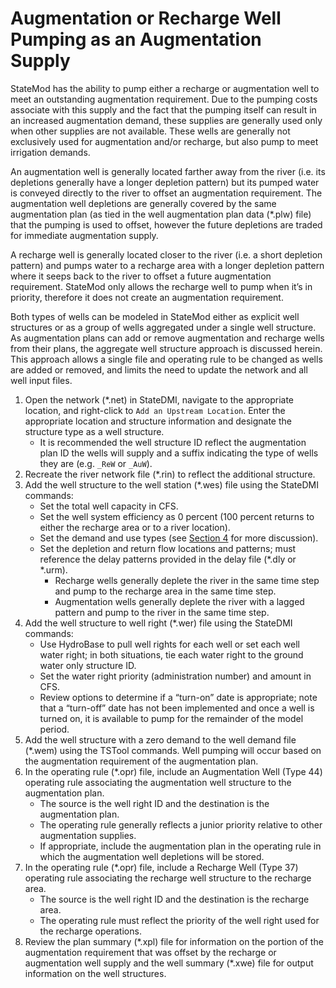 # Augmentation or Recharge Well Pumping as an Augmentation Supply #

StateMod has the ability to pump either a recharge or augmentation well to meet an outstanding augmentation requirement. 
Due to the pumping costs associate with this supply and the fact that the pumping itself can result in an increased 
augmentation demand, these supplies are generally used only when other supplies are not available. These wells are 
generally not exclusively used for augmentation and/or recharge, but also pump to meet irrigation demands. 

An augmentation well is generally located farther away from the river (i.e. its depletions generally have a longer depletion 
pattern) but its pumped water is conveyed directly to the river to offset an augmentation requirement. The augmentation well 
depletions are generally covered by the same augmentation plan (as tied in the well augmentation plan data (\*.plw) file) that 
the pumping is used to offset, however the future depletions are traded for immediate augmentation supply.  

A recharge well is generally located closer to the river (i.e. a short depletion pattern) and pumps water to a recharge area 
with a longer depletion pattern where it seeps back to the river to offset a future augmentation requirement. StateMod only 
allows the recharge well to pump when it’s in priority, therefore it does not create an augmentation requirement. 

Both types of wells can be modeled in StateMod either as explicit well structures or as a group of wells aggregated under a 
single well structure. As augmentation plans can add or remove augmentation and recharge wells from their plans, the aggregate 
well structure approach is discussed herein. This approach allows a single file and operating rule to be changed as wells are 
added or removed, and limits the need to update the network and all well input files.

1. Open the network (\*.net) in StateDMI, navigate to the appropriate location, and right-click to `Add an Upstream Location`. 
Enter the appropriate location and structure information and designate the structure type as a well structure. 
	* It is recommended the well structure ID reflect the augmentation plan ID the wells will supply and a suffix indicating 
	the type of wells they are (e.g. `_ReW` or `_AuW`).
2. Recreate the river network file (\*.rin) to reflect the additional structure.
3. Add the well structure to the well station (\*.wes) file using the StateDMI commands:
	* Set the total well capacity in CFS.
	* Set the well system efficiency as 0 percent (100 percent returns to either the recharge area or to a river location). 
	* Set the demand and use types (see [Section 4](../InputDescription/40.md) for more discussion).
	* Set the depletion and return flow locations and patterns; must reference the delay patterns provided in the delay file 
	(\*.dly or \*.urm). 
		* Recharge wells generally deplete the river in the same time step and pump to the recharge area in the same time step.
		* Augmentation wells generally deplete the river with a lagged pattern and pump to the river in the same time step.
4. Add the well structure to well right (\*.wer) file using the StateDMI commands:
	* Use HydroBase to pull well rights for each well or set each well water right; in both situations, tie each water right 
	to the ground water only structure ID.
	* Set the water right priority (administration number) and amount in CFS.
	* Review options to determine if a “turn-on” date is appropriate; note that a “turn-off” date has not been implemented 
	and once a well is turned on, it is available to pump for the remainder of the model period.
5. Add the well structure with a zero demand to the well demand file (\*.wem) using the TSTool commands. Well pumping will 
occur based on the augmentation requirement of the augmentation plan.
6. In the operating rule (\*.opr) file, include an Augmentation Well (Type 44) operating rule associating the augmentation 
well structure to the augmentation plan.
	* The source is the well right ID and the destination is the augmentation plan.
	* The operating rule generally reflects a junior priority relative to other augmentation supplies. 
	* If appropriate, include the augmentation plan in the operating rule in which the augmentation well depletions will be 
	stored.
7. In the operating rule (\*.opr) file, include a Recharge Well (Type 37) operating rule associating the recharge well 
structure to the recharge area.
	* The source is the well right ID and the destination is the recharge area.
	* The operating rule must reflect the priority of the well right used for the recharge operations.
8. Review the plan summary (\*.xpl) file for information on the portion of the augmentation requirement that was offset by 
the recharge or augmentation well supply and the well summary (\*.xwe) file for output information on the well structures. 
